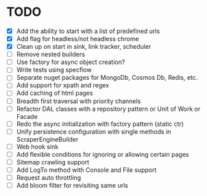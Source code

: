 ﻿# TODO

- [X] Add the ability to start with a list of predefined urls
- [X] Add flag for headless/not headless chrome
- [X] Clean up on start in sink, link tracker, scheduler
- [ ] Remove nested builders
- [ ] Use factory for async object creation?
- [ ] Write tests using specflow
- [ ] Separate nuget packages for MongoDb, Cosmos Db, Redis, etc.
- [ ] Add support for xpath and regex
- [ ] Add caching of html pages
- [ ] Breadth first traversal with priority channels
- [ ] Refactor DAL classes with a repository pattern or Unit of Work or Facade
- [ ] Redo the async initialization with factory pattern (static ctr)
- [ ] Unify persistence configuration with single methods in ScraperEngineBuilder
- [ ] Web hook sink
- [ ] Add flexible conditions for ignoring or allowing certain pages
- [ ] Sitemap crawling support
- [ ] Add LogTo method with Console and File support
- [ ] Request auto throttling
- [ ] Add bloom filter for revisiting same urls  